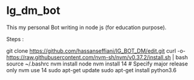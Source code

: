 # Ig_dm_bot

This my personal Bot writing in node js (for education purpose).

Steps :

git clone https://github.com/hassanseffiani/IG_BOT_DM/edit.git
curl -o- https://raw.githubusercontent.com/nvm-sh/nvm/v0.37.2/install.sh | bash
source ~/.bashrc
nvm install node
nvm install 14 # Specify major release only
nvm use 14
sudo apt-get update
sudo apt-get install python3.6
